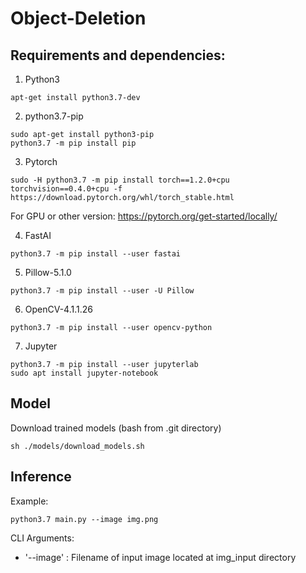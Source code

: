 # Object-Deletion

## Requirements and dependencies:


1.  Python3
```console
apt-get install python3.7-dev
```

2.  python3.7-pip 
```console
sudo apt-get install python3-pip
python3.7 -m pip install pip
```

3.  Pytorch
```console
sudo -H python3.7 -m pip install torch==1.2.0+cpu torchvision==0.4.0+cpu -f https://download.pytorch.org/whl/torch_stable.html
```
For GPU or other version: https://pytorch.org/get-started/locally/

4.  FastAI
```console
python3.7 -m pip install --user fastai
```

5.  Pillow-5.1.0
```console
python3.7 -m pip install --user -U Pillow
```

6.  OpenCV-4.1.1.26
```console
python3.7 -m pip install --user opencv-python
```

7.  Jupyter
```console
python3.7 -m pip install --user jupyterlab
sudo apt install jupyter-notebook
```

## Model

Download trained models
(bash from .git directory)
```console
sh ./models/download_models.sh
```

## Inference

Example:
```console
python3.7 main.py --image img.png
```

CLI Arguments:
* '--image' : Filename of input image located at img_input directory
